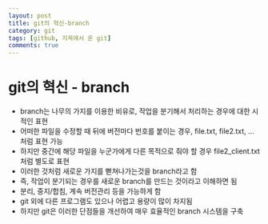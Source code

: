 ```yaml
---
layout: post
title: git의 혁신-branch
category: git
tags: [github, 지옥에서 온 git]
comments: true
---
```


# git의 혁신 - branch
- branch는 나무의 가지를 이용한 비유로, 작업을 분기해서 처리하는 경우에 대한 시적인 표현
- 어떠한 파일을 수정할 때 뒤에 버전마다 번호를 붙이는 경우, file.txt, file2.txt, ... 처럼 표현 가능
- 하지만 중간에 해당 파일을 누군가에게 다른 목적으로 줘야 할 경우 file2_client.txt처럼 별도로 표현
- 이러한 것처럼 새로운 가지를 뻗쳐나가는것을 branch라고 함
- 즉, 작업이 분기되는 경우를 새로운 branch를 만드는 것이라고 이해하면 됨
- 분리, 중지/합침, 계속 버전관리 등을 가능하게 함
- git 외에 다른 프로그램도 있으나 어렵고 용량이 많이 차지됨
- 하지만 git은 이러한 단점들을 개선하여 매우 효율적인 branch 시스템을 구축
